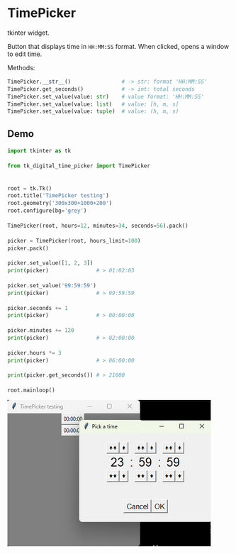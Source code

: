 # TimePicker

tkinter widget.

Button that displays time in `HH:MM:SS` format. When clicked, opens a window to edit time.

Methods:
```python
TimePicker.__str__()				# -> str: format 'HH:MM:SS'
TimePicker.get_seconds()			# -> int: total seconds
TimePicker.set_value(value: str)	# value format: 'HH:MM:SS'
TimePicker.set_value(value: list)	# value: [h, m, s]
TimePicker.set_value(value: tuple)	# value: (h, m, s)
```

## Demo

```python
import tkinter as tk

from tk_digital_time_picker import TimePicker


root = tk.Tk()
root.title('TimePicker testing')
root.geometry('300x300+1000+200')
root.configure(bg='grey')

TimePicker(root, hours=12, minutes=34, seconds=56).pack()

picker = TimePicker(root, hours_limit=100)
picker.pack()

picker.set_value([1, 2, 3])
print(picker)				# > 01:02:03

picker.set_value('99:59:59')
print(picker)				# > 99:59:59

picker.seconds += 1
print(picker)				# > 00:00:00

picker.minutes += 120
print(picker)				# > 02:00:00

picker.hours *= 3
print(picker)				# > 06:00:00

print(picker.get_seconds())	# > 21600

root.mainloop()
```

![TimePicker test](https://raw.githubusercontent.com/yannprada/tk_time_picker/56cfd10d08047f0ba93be9eb2d0788f43e6ea3ed/test.png "TimePicker test")
